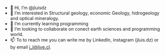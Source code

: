- 👋 Hi, I’m @jluisdz
- 👀 I’m interested in Structural geology, economic Geology, hidrogeology and optical mineralogy.
- 🌱 I’m currently learning programming
- 💞️ I’m looking to collaborate on conect earth sciences and programming world.
- 📫 To to reach me you can write me by LinkedIn, instagram (jluis.dz) or by email j_l@live.cl. 

<!---
jluisdz/jluisdz is a ✨ special ✨ repository because its `README.md` (this file) appears on your GitHub profile.
You can click the Preview link to take a look at your changes.
--->
